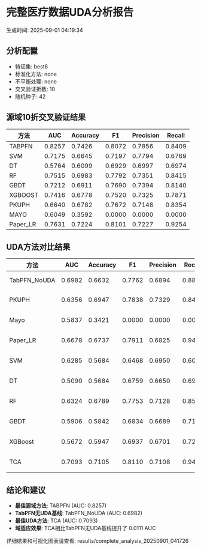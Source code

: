 # 完整医疗数据UDA分析报告

生成时间: 2025-09-01 04:19:34

## 分析配置

- 特征集: best8
- 标准化方法: none
- 不平衡处理: none
- 交叉验证折数: 10
- 随机种子: 42

## 源域10折交叉验证结果

| 方法 | AUC | Accuracy | F1 | Precision | Recall |
|------|-----|----------|----|-----------| -------|
| TABPFN | 0.8257 | 0.7426 | 0.8072 | 0.7856 | 0.8409 |
| SVM | 0.7175 | 0.6645 | 0.7197 | 0.7794 | 0.6769 |
| DT | 0.5764 | 0.6099 | 0.6929 | 0.6997 | 0.6974 |
| RF | 0.7515 | 0.6983 | 0.7792 | 0.7351 | 0.8415 |
| GBDT | 0.7212 | 0.6911 | 0.7690 | 0.7394 | 0.8140 |
| XGBOOST | 0.7416 | 0.6778 | 0.7520 | 0.7325 | 0.7871 |
| PKUPH | 0.6640 | 0.6782 | 0.7672 | 0.7148 | 0.8354 |
| MAYO | 0.6049 | 0.3592 | 0.0000 | 0.0000 | 0.0000 |
| Paper_LR | 0.7631 | 0.7224 | 0.8101 | 0.7227 | 0.9254 |

## UDA方法对比结果

| 方法 | AUC | Accuracy | F1 | Precision | Recall | 类型 |
|------|-----|----------|----|-----------| -------|------|
| TabPFN_NoUDA | 0.6982 | 0.6632 | 0.7762 | 0.6894 | 0.8880 | TabPFN基线 |
| PKUPH | 0.6356 | 0.6947 | 0.7838 | 0.7329 | 0.8474 | 传统基线 |
| Mayo | 0.5837 | 0.3421 | 0.0000 | 0.0000 | 0.0000 | 传统基线 |
| Paper_LR | 0.6678 | 0.6737 | 0.7911 | 0.6825 | 0.9429 | 传统基线 |
| SVM | 0.6285 | 0.5684 | 0.6468 | 0.6950 | 0.6064 | 机器学习基线 |
| DT | 0.5090 | 0.5684 | 0.6759 | 0.6650 | 0.6942 | 机器学习基线 |
| RF | 0.6324 | 0.6789 | 0.7753 | 0.7128 | 0.8538 | 机器学习基线 |
| GBDT | 0.5906 | 0.5842 | 0.6834 | 0.6689 | 0.7109 | 机器学习基线 |
| XGBoost | 0.5672 | 0.5947 | 0.6937 | 0.6701 | 0.7244 | 机器学习基线 |
| TCA | 0.7093 | 0.7105 | 0.8110 | 0.7108 | 0.9440 | UDA方法 |

## 结论和建议

- **最佳源域方法**: TABPFN (AUC: 0.8257)
- **TabPFN无UDA基线**: TabPFN_NoUDA (AUC: 0.6982)
- **最佳UDA方法**: TCA (AUC: 0.7093)
- **域适应效果**: TCA相比TabPFN无UDA基线提升了 0.0111 AUC

详细结果和可视化图表请查看: results/complete_analysis_20250901_041726